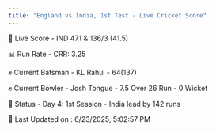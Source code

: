 ```yaml
---
title: "England vs India, 1st Test - Live Cricket Score"
---
```


🔴 Live Score - IND 471 & 136/3 (41.5)  

📊 Run Rate - CRR: 3.25  

✊ Current Batsman - KL Rahul - 64(137)  

✊ Current Bowler - Josh Tongue - 7.5 Over 26 Run - 0 Wicket  

📑 Status - Day 4: 1st Session - India lead by 142 runs

📝 Last Updated on : 6/23/2025, 5:02:57 PM  

